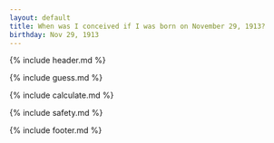 ```yaml
---
layout: default
title: When was I conceived if I was born on November 29, 1913?
birthday: Nov 29, 1913
---
```


{% include header.md %}

{% include guess.md %}

{% include calculate.md %}

{% include safety.md %}

{% include footer.md %}



